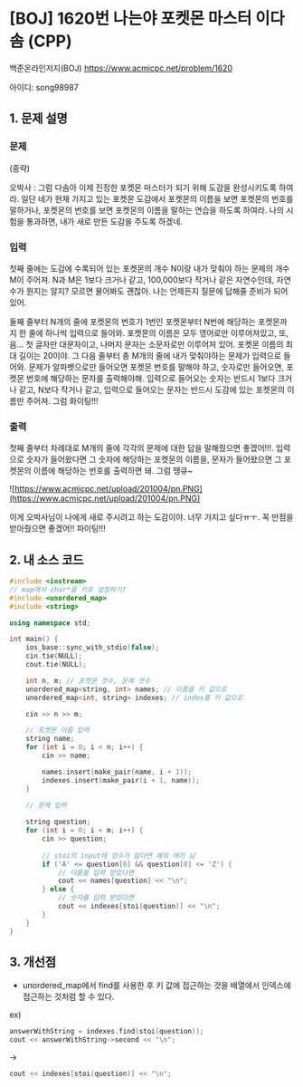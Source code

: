 # [BOJ] 1620번 나는야 포켓몬 마스터 이다솜 (CPP)

백준온라인저지(BOJ) https://www.acmicpc.net/problem/1620

아이디: song98987


## 1. 문제 설명

### 문제

(중략)

오박사 : 그럼 다솜아 이제 진정한 포켓몬 마스터가 되기 위해 도감을 완성시키도록 하여라. 일단 네가 현재 가지고 있는 포켓몬 도감에서 포켓몬의 이름을 보면 포켓몬의 번호를 말하거나, 포켓몬의 번호를 보면 포켓몬의 이름을 말하는 연습을 하도록 하여라. 나의 시험을 통과하면, 내가 새로 만든 도감을 주도록 하겠네.

### 입력
첫째 줄에는 도감에 수록되어 있는 포켓몬의 개수 N이랑 내가 맞춰야 하는 문제의 개수 M이 주어져. N과 M은 1보다 크거나 같고, 100,000보다 작거나 같은 자연수인데, 자연수가 뭔지는 알지? 모르면 물어봐도 괜찮아. 나는 언제든지 질문에 답해줄 준비가 되어있어.

둘째 줄부터 N개의 줄에 포켓몬의 번호가 1번인 포켓몬부터 N번에 해당하는 포켓몬까지 한 줄에 하나씩 입력으로 들어와. 포켓몬의 이름은 모두 영어로만 이루어져있고, 또, 음... 첫 글자만 대문자이고, 나머지 문자는 소문자로만 이루어져 있어. 포켓몬 이름의 최대 길이는 20이야. 그 다음 줄부터 총 M개의 줄에 내가 맞춰야하는 문제가 입력으로 들어와. 문제가 알파벳으로만 들어오면 포켓몬 번호를 말해야 하고, 숫자로만 들어오면, 포켓몬 번호에 해당하는 문자를 출력해야해. 입력으로 들어오는 숫자는 반드시 1보다 크거나 같고, N보다 작거나 같고, 입력으로 들어오는 문자는 반드시 도감에 있는 포켓몬의 이름만 주어져. 그럼 화이팅!!!

### 출력
첫째 줄부터 차례대로 M개의 줄에 각각의 문제에 대한 답을 말해줬으면 좋겠어!!!. 입력으로 숫자가 들어왔다면 그 숫자에 해당하는 포켓몬의 이름을, 문자가 들어왔으면 그 포켓몬의 이름에 해당하는 번호를 출력하면 돼. 그럼 땡큐~

![https://www.acmicpc.net/upload/201004/pn.PNG](https://www.acmicpc.net/upload/201004/pn.PNG)

이게 오박사님이 나에게 새로 주시려고 하는 도감이야. 너무 가지고 싶다ㅠㅜ. 꼭 만점을 받아줬으면 좋겠어!! 파이팅!!!

## 2. 내 소스 코드

```c++
#include <iostream>
// map에서 char*을 키로 설정하기?
#include <unordered_map>
#include <string>

using namespace std;

int main() {
    ios_base::sync_with_stdio(false); 
    cin.tie(NULL); 
    cout.tie(NULL);

    int n, m; // 포켓문 갯수, 문제 갯수
    unordered_map<string, int> names; // 이름을 키 값으로
    unordered_map<int, string> indexes; // index를 키 값으로

    cin >> n >> m;

    // 포켓몬 이름 입력
    string name;
    for (int i = 0; i < n; i++) {
        cin >> name;

        names.insert(make_pair(name, i + 1));
        indexes.insert(make_pair(i + 1, name));
    }

    // 문제 입력
    
    string question;
    for (int i = 0; i < m; i++) {
        cin >> question;
    
        // stoi의 input에 정수가 없다면 예외 에러 남
        if ('A' <= question[0] && question[0] <= 'Z') {
            // 이름을 입력 받았다면
            cout << names[question] << "\n";
        } else {
            // 숫자를 입력 받았다면
            cout << indexes[stoi(question)] << "\n";
        }
    }
}
```

## 3. 개선점

* unordered_map에서 find를 사용한 후 키 값에 접근하는 것을 배열에서 인덱스에 접근하는 것처럼 할 수 있다.

ex) 
```c++
answerWithString = indexes.find(stoi(question));
cout << answerWithString->second << "\n";
```
->
```c++
cout << indexes[stoi(question)] << "\n";
```